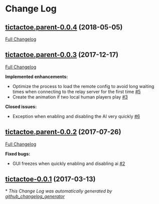 # Change Log

## [tictactoe.parent-0.0.4](https://github.com/vatbub/tictactoe/tree/tictactoe.parent-0.0.4) (2018-05-05)
[Full Changelog](https://github.com/vatbub/tictactoe/compare/tictactoe.parent-0.0.3...tictactoe.parent-0.0.4)

## [tictactoe.parent-0.0.3](https://github.com/vatbub/tictactoe/tree/tictactoe.parent-0.0.3) (2017-12-17)
[Full Changelog](https://github.com/vatbub/tictactoe/compare/tictactoe.parent-0.0.2...tictactoe.parent-0.0.3)

**Implemented enhancements:**

- Optimize the process to load the remote config to avoid long waiting times when connecting to the relay server for the first time [\#5](https://github.com/vatbub/tictactoe/issues/5)
- Create the animation if two local human players play [\#3](https://github.com/vatbub/tictactoe/issues/3)

**Closed issues:**

- Exception when enabling and disabling the AI very quickly [\#6](https://github.com/vatbub/tictactoe/issues/6)

## [tictactoe.parent-0.0.2](https://github.com/vatbub/tictactoe/tree/tictactoe.parent-0.0.2) (2017-07-26)
[Full Changelog](https://github.com/vatbub/tictactoe/compare/tictactoe-0.0.1...tictactoe.parent-0.0.2)

**Fixed bugs:**

- GUI freezes when quickly enabling and disabling ai [\#2](https://github.com/vatbub/tictactoe/issues/2)

## [tictactoe-0.0.1](https://github.com/vatbub/tictactoe/tree/tictactoe-0.0.1) (2017-03-13)


\* *This Change Log was automatically generated by [github_changelog_generator](https://github.com/skywinder/Github-Changelog-Generator)*